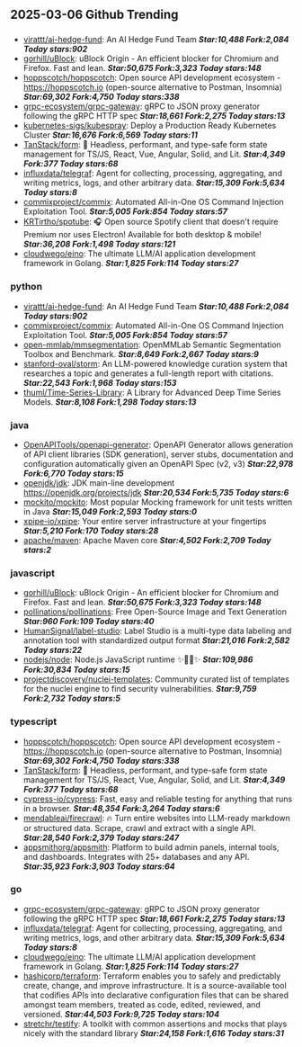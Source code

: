 ## 2025-03-06 Github Trending

### 
* [virattt/ai-hedge-fund](https://github.com/virattt/ai-hedge-fund): An AI Hedge Fund Team ***Star:10,488 Fork:2,084 Today stars:902***
* [gorhill/uBlock](https://github.com/gorhill/uBlock): uBlock Origin - An efficient blocker for Chromium and Firefox. Fast and lean. ***Star:50,675 Fork:3,323 Today stars:148***
* [hoppscotch/hoppscotch](https://github.com/hoppscotch/hoppscotch): Open source API development ecosystem - https://hoppscotch.io (open-source alternative to Postman, Insomnia) ***Star:69,302 Fork:4,750 Today stars:338***
* [grpc-ecosystem/grpc-gateway](https://github.com/grpc-ecosystem/grpc-gateway): gRPC to JSON proxy generator following the gRPC HTTP spec ***Star:18,661 Fork:2,275 Today stars:13***
* [kubernetes-sigs/kubespray](https://github.com/kubernetes-sigs/kubespray): Deploy a Production Ready Kubernetes Cluster ***Star:16,676 Fork:6,569 Today stars:11***
* [TanStack/form](https://github.com/TanStack/form): 🤖 Headless, performant, and type-safe form state management for TS/JS, React, Vue, Angular, Solid, and Lit. ***Star:4,349 Fork:377 Today stars:68***
* [influxdata/telegraf](https://github.com/influxdata/telegraf): Agent for collecting, processing, aggregating, and writing metrics, logs, and other arbitrary data. ***Star:15,309 Fork:5,634 Today stars:8***
* [commixproject/commix](https://github.com/commixproject/commix): Automated All-in-One OS Command Injection Exploitation Tool. ***Star:5,005 Fork:854 Today stars:57***
* [KRTirtho/spotube](https://github.com/KRTirtho/spotube): 🎧 Open source Spotify client that doesn't require Premium nor uses Electron! Available for both desktop & mobile! ***Star:36,208 Fork:1,498 Today stars:121***
* [cloudwego/eino](https://github.com/cloudwego/eino): The ultimate LLM/AI application development framework in Golang. ***Star:1,825 Fork:114 Today stars:27***

### python
* [virattt/ai-hedge-fund](https://github.com/virattt/ai-hedge-fund): An AI Hedge Fund Team ***Star:10,488 Fork:2,084 Today stars:902***
* [commixproject/commix](https://github.com/commixproject/commix): Automated All-in-One OS Command Injection Exploitation Tool. ***Star:5,005 Fork:854 Today stars:57***
* [open-mmlab/mmsegmentation](https://github.com/open-mmlab/mmsegmentation): OpenMMLab Semantic Segmentation Toolbox and Benchmark. ***Star:8,649 Fork:2,667 Today stars:9***
* [stanford-oval/storm](https://github.com/stanford-oval/storm): An LLM-powered knowledge curation system that researches a topic and generates a full-length report with citations. ***Star:22,543 Fork:1,968 Today stars:153***
* [thuml/Time-Series-Library](https://github.com/thuml/Time-Series-Library): A Library for Advanced Deep Time Series Models. ***Star:8,108 Fork:1,298 Today stars:13***

### java
* [OpenAPITools/openapi-generator](https://github.com/OpenAPITools/openapi-generator): OpenAPI Generator allows generation of API client libraries (SDK generation), server stubs, documentation and configuration automatically given an OpenAPI Spec (v2, v3) ***Star:22,978 Fork:6,770 Today stars:15***
* [openjdk/jdk](https://github.com/openjdk/jdk): JDK main-line development https://openjdk.org/projects/jdk ***Star:20,534 Fork:5,735 Today stars:6***
* [mockito/mockito](https://github.com/mockito/mockito): Most popular Mocking framework for unit tests written in Java ***Star:15,049 Fork:2,593 Today stars:0***
* [xpipe-io/xpipe](https://github.com/xpipe-io/xpipe): Your entire server infrastructure at your fingertips ***Star:5,210 Fork:170 Today stars:28***
* [apache/maven](https://github.com/apache/maven): Apache Maven core ***Star:4,502 Fork:2,709 Today stars:2***

### javascript
* [gorhill/uBlock](https://github.com/gorhill/uBlock): uBlock Origin - An efficient blocker for Chromium and Firefox. Fast and lean. ***Star:50,675 Fork:3,323 Today stars:148***
* [pollinations/pollinations](https://github.com/pollinations/pollinations): Free Open-Source Image and Text Generation ***Star:960 Fork:109 Today stars:40***
* [HumanSignal/label-studio](https://github.com/HumanSignal/label-studio): Label Studio is a multi-type data labeling and annotation tool with standardized output format ***Star:21,016 Fork:2,582 Today stars:22***
* [nodejs/node](https://github.com/nodejs/node): Node.js JavaScript runtime ✨🐢🚀✨ ***Star:109,986 Fork:30,834 Today stars:15***
* [projectdiscovery/nuclei-templates](https://github.com/projectdiscovery/nuclei-templates): Community curated list of templates for the nuclei engine to find security vulnerabilities. ***Star:9,759 Fork:2,732 Today stars:5***

### typescript
* [hoppscotch/hoppscotch](https://github.com/hoppscotch/hoppscotch): Open source API development ecosystem - https://hoppscotch.io (open-source alternative to Postman, Insomnia) ***Star:69,302 Fork:4,750 Today stars:338***
* [TanStack/form](https://github.com/TanStack/form): 🤖 Headless, performant, and type-safe form state management for TS/JS, React, Vue, Angular, Solid, and Lit. ***Star:4,349 Fork:377 Today stars:68***
* [cypress-io/cypress](https://github.com/cypress-io/cypress): Fast, easy and reliable testing for anything that runs in a browser. ***Star:48,354 Fork:3,264 Today stars:6***
* [mendableai/firecrawl](https://github.com/mendableai/firecrawl): 🔥 Turn entire websites into LLM-ready markdown or structured data. Scrape, crawl and extract with a single API. ***Star:28,540 Fork:2,379 Today stars:247***
* [appsmithorg/appsmith](https://github.com/appsmithorg/appsmith): Platform to build admin panels, internal tools, and dashboards. Integrates with 25+ databases and any API. ***Star:35,923 Fork:3,903 Today stars:64***

### go
* [grpc-ecosystem/grpc-gateway](https://github.com/grpc-ecosystem/grpc-gateway): gRPC to JSON proxy generator following the gRPC HTTP spec ***Star:18,661 Fork:2,275 Today stars:13***
* [influxdata/telegraf](https://github.com/influxdata/telegraf): Agent for collecting, processing, aggregating, and writing metrics, logs, and other arbitrary data. ***Star:15,309 Fork:5,634 Today stars:8***
* [cloudwego/eino](https://github.com/cloudwego/eino): The ultimate LLM/AI application development framework in Golang. ***Star:1,825 Fork:114 Today stars:27***
* [hashicorp/terraform](https://github.com/hashicorp/terraform): Terraform enables you to safely and predictably create, change, and improve infrastructure. It is a source-available tool that codifies APIs into declarative configuration files that can be shared amongst team members, treated as code, edited, reviewed, and versioned. ***Star:44,503 Fork:9,725 Today stars:104***
* [stretchr/testify](https://github.com/stretchr/testify): A toolkit with common assertions and mocks that plays nicely with the standard library ***Star:24,158 Fork:1,616 Today stars:31***
